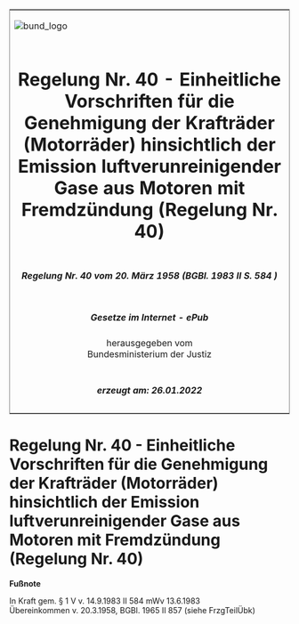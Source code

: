 <span id="DECKBLATT.html"></span>

<table border="0" frame="border" width="100%">

<tr valign="top">

<td align="left">

![bund\_logo](BfJ_2021_Web_de_de.gif)

</td>

<td align="right">

 

</td>

</tr>

<tr align="center" valign="middle">

<td colspan="2">

# Regelung Nr. 40 - Einheitliche Vorschriften für die Genehmigung der Krafträder (Motorräder) hinsichtlich der Emission luftverunreinigender Gase aus Motoren mit Fremdzündung (Regelung Nr. 40)

</td>

</tr>

<tr align="center" valign="middle">

<td colspan="2">

##### Regelung Nr. 40 vom 20. März 1958 (BGBl. 1983 II S. 584 )

</td>

</tr>

<tr align="center" valign="middle">

<td colspan="2">

  
  

##### Gesetze im Internet - ePub  
  
herausgegeben vom  
Bundesministerium der Justiz

</td>

</tr>

<tr align="center" valign="bottom">

<td colspan="2">

  
  

##### erzeugt am: 26.01.2022

</td>

</tr>

</table>

<span id="BJNR395840983.html"></span>

# Regelung Nr. 40 - Einheitliche Vorschriften für die Genehmigung der Krafträder (Motorräder) hinsichtlich der Emission luftverunreinigender Gase aus Motoren mit Fremdzündung (Regelung Nr. 40)

<div>

  
**Fußnote**

<div class="jnhtml">

<div>

<div class="jurAbsatz">

In Kraft gem. § 1 V v. 14.9.1983 II 584 mWv 13.6.1983  
Übereinkommen v. 20.3.1958, BGBl. 1965 II 857 (siehe FrzgTeilÜbk)

</div>

</div>

</div>

</div>
